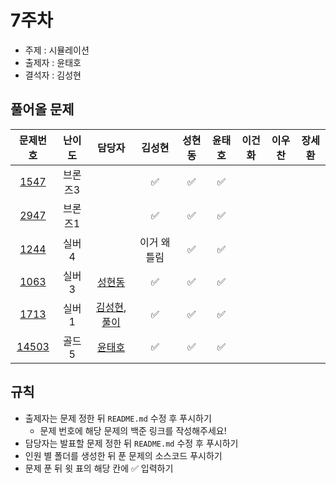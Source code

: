 # 7주차

- 주제 : 시뮬레이션
- 출제자 : 윤태호
- 결석자 : 김성현

## 풀어올 문제

|                    문제번호                    | 난이도  |                                                                담당자                                                                |    김성현    | 성현동 | 윤태호 | 이건화 | 이우찬 | 장세환 |
| :--------------------------------------------: | :-----: | :----------------------------------------------------------------------------------------------------------------------------------: | :----------: | :----: | :----: | :----: | :----: | :----: |
|  [1547](https://www.acmicpc.net/problem/1547)  | 브론즈3 |                                                                                                                                      |      ✅      |   ✅   |   ✅   |        |        |        |
|  [2947](https://www.acmicpc.net/problem/2947)  | 브론즈1 |                                                                                                                                      |      ✅      |   ✅   |   ✅   |        |        |        |
|  [1244](https://www.acmicpc.net/problem/1244)  |  실버4  |                                                                                                                                      | 이거 왜 틀림 |   ✅   |   ✅   |        |        |        |
|  [1063](https://www.acmicpc.net/problem/1063)  |  실버3  |                                         <a href="https://github.com/hyundongSung">성현동</a>                                         |      ✅      |   ✅   |   ✅   |        |        |        |
|  [1713](https://www.acmicpc.net/problem/1713)  |  실버1  | <a href="https://github.com/sunghyun1356">김성현</a>, <a href="https://www.notion.so/1713-206470312d144c748f6d1c1f6d1c3733">풀이</a> |      ✅      |   ✅   |   ✅   |        |        |        |
| [14503](https://www.acmicpc.net/problem/14503) |  골드5  |                                          <a href="https://github.com/taeho0888">윤태호</a>                                           |      ✅      |   ✅   |   ✅   |        |        |        |

<!-- 표 입력할 때 아래 거 참고!
[문제번호](https://www.acmicpc.net/problem/문제번호)
<a href="https://github.com/taeho0888">윤태호</a>
<a href="https://github.com/sunghyun1356">김성현</a>
<a href="https://github.com/hyundongSung">성현동</a>
<a href="https://github.com/wchan0409">이우찬</a>
<a href="https://github.com/SehwanChang">장세환</a>
<a href="https://github.com/Gunhot">이건화</a> -->

## 규칙

- 출제자는 문제 정한 뒤 `README.md` 수정 후 푸시하기
  - 문제 번호에 해당 문제의 백준 링크를 작성해주세요!
- 담당자는 발표할 문제 정한 뒤 `README.md` 수정 후 푸시하기
- 인원 별 폴더를 생성한 뒤 푼 문제의 소스코드 푸시하기
- 문제 푼 뒤 윗 표의 해당 칸에 ✅ 입력하기
